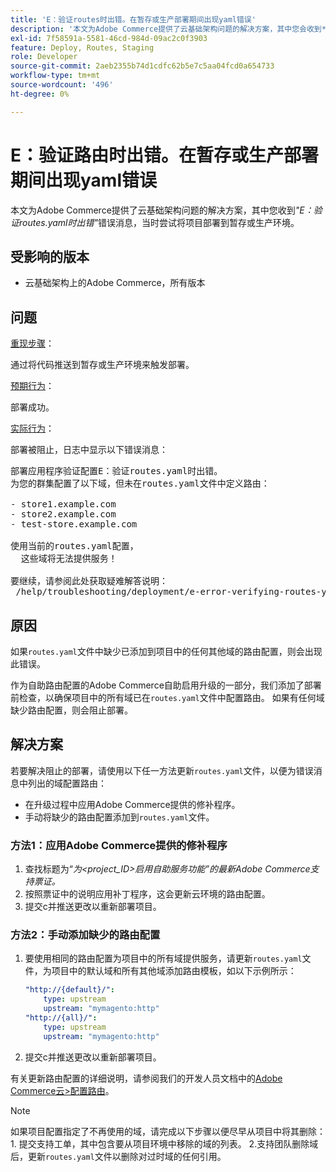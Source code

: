 ```yaml
---
title: 'E：验证routes时出错。在暂存或生产部署期间出现yaml错误'
description: '本文为Adobe Commerce提供了云基础架构问题的解决方案，其中您会收到*"E：验证路由时出错.yaml"*错误消息，此消息旨在尝试将项目部署到暂存或生产环境。'
exl-id: 7f58591a-5581-46cd-984d-09ac2c0f3903
feature: Deploy, Routes, Staging
role: Developer
source-git-commit: 2aeb2355b74d1cdfc62b5e7c5aa04fcd0a654733
workflow-type: tm+mt
source-wordcount: '496'
ht-degree: 0%

---
```


# E：验证路由时出错。在暂存或生产部署期间出现yaml错误

本文为Adobe Commerce提供了云基础架构问题的解决方案，其中您收到&#x200B;*&quot;E：验证routes.yaml时出错&quot;*&#x200B;错误消息，当时尝试将项目部署到暂存或生产环境。

## 受影响的版本

* 云基础架构上的Adobe Commerce，所有版本

## 问题

<u>重现步骤</u>：

通过将代码推送到暂存或生产环境来触发部署。

<u>预期行为</u>：

部署成功。

<u>实际行为</u>：

部署被阻止，日志中显示以下错误消息：

<pre>部署应用程序验证配置E：验证routes.yaml时出错。
为您的群集配置了以下域，但未在routes.yaml文件中定义路由：

- store1.example.com
- store2.example.com
- test-store.example.com

使用当前的routes.yaml配置，
  这些域将无法提供服务！

要继续，请参阅此处获取疑难解答说明：
 /help/troubleshooting/deployment/e-error-verifying-routes-yaml-error-during-staging-or-production-deploy.md</pre>

## 原因

如果`routes.yaml`文件中缺少已添加到项目中的任何其他域的路由配置，则会出现此错误。

作为自助路由配置的Adobe Commerce自助启用升级的一部分，我们添加了部署前检查，以确保项目中的所有域已在`routes.yaml`文件中配置路由。 如果有任何域缺少路由配置，则会阻止部署。

## 解决方案

若要解决阻止的部署，请使用以下任一方法更新`routes.yaml`文件，以便为错误消息中列出的域配置路由：

* 在升级过程中应用Adobe Commerce提供的修补程序。
* 手动将缺少的路由配置添加到`routes.yaml`文件。

### 方法1：应用Adobe Commerce提供的修补程序

1. 查找标题为“*为&lt;project\_ID>启用自助服务功能”的最新Adobe Commerce支持票证。*
1. 按照票证中的说明应用补丁程序，这会更新云环境的路由配置。
1. 提交с并推送更改以重新部署项目。

### 方法2：手动添加缺少的路由配置

1. 要使用相同的路由配置为项目中的所有域提供服务，请更新`routes.yaml`文件，为项目中的默认域和所有其他域添加路由模板，如以下示例所示：

   ```yaml
   "http://{default}/":
       type: upstream
       upstream: "mymagento:http"
   "http://{all}/":
       type: upstream
       upstream: "mymagento:http"
   ```

1. 提交с并推送更改以重新部署项目。

有关更新路由配置的详细说明，请参阅我们的开发人员文档中的[Adobe Commerce云>配置路由](https://experienceleague.adobe.com/en/docs/commerce-cloud-service/user-guide/configure/routes/routes-yaml)。

>[!NOTE]
>
>如果项目配置指定了不再使用的域，请完成以下步骤以便尽早从项目中将其删除： 1. 提交支持工单，其中包含要从项目环境中移除的域的列表。 2.支持团队删除域后，更新`routes.yaml`文件以删除对过时域的任何引用。
